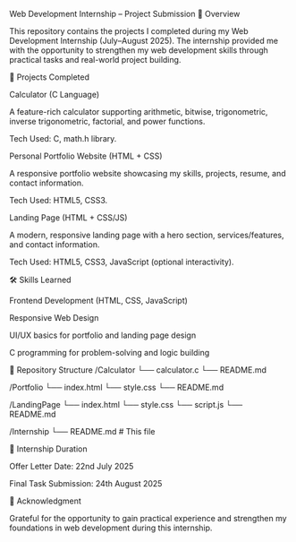 Web Development Internship – Project Submission
📌 Overview

This repository contains the projects I completed during my Web Development Internship (July–August 2025).
The internship provided me with the opportunity to strengthen my web development skills through practical tasks and real-world project building.

🚀 Projects Completed

Calculator (C Language)

A feature-rich calculator supporting arithmetic, bitwise, trigonometric, inverse trigonometric, factorial, and power functions.

Tech Used: C, math.h library.

Personal Portfolio Website (HTML + CSS)

A responsive portfolio website showcasing my skills, projects, resume, and contact information.

Tech Used: HTML5, CSS3.

Landing Page (HTML + CSS/JS)

A modern, responsive landing page with a hero section, services/features, and contact information.

Tech Used: HTML5, CSS3, JavaScript (optional interactivity).

🛠️ Skills Learned

Frontend Development (HTML, CSS, JavaScript)

Responsive Web Design

UI/UX basics for portfolio and landing page design

C programming for problem-solving and logic building

📂 Repository Structure
/Calculator
   └── calculator.c
   └── README.md

/Portfolio
   └── index.html
   └── style.css
   └── README.md

/LandingPage
   └── index.html
   └── style.css
   └── script.js
   └── README.md

/Internship
   └── README.md   # This file

📅 Internship Duration

Offer Letter Date: 22nd July 2025

Final Task Submission: 24th August 2025

🙌 Acknowledgment

Grateful for the opportunity to gain practical experience and strengthen my foundations in web development during this internship.
